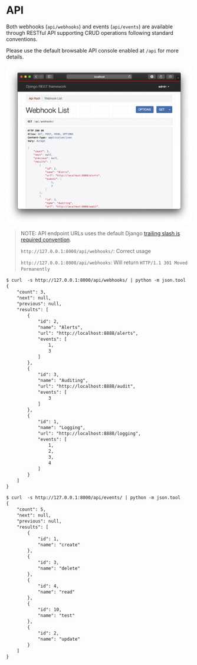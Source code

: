 # API

Both webhooks (`api/webhooks`) and events (`api/events`) are available through RESTful API supporting CRUD operations
following standard conventions.

Please use the default browsable API console enabled at `/api` for more details.

![Browseable API Console](screenshots/api-console.png)

> NOTE: API endpoint URLs uses the default Django
>[trailing slash is required convention](https://docs.djangoproject.com/en/3.0/ref/settings/#append-slash).
>
>  `http://127.0.0.1:8000/api/webhooks/`: Correct usage
>
>  `http://127.0.0.1:8000/api/webhooks`: Will return `HTTP/1.1 301 Moved Permanently`


```shell script
$ curl  -s http://127.0.0.1:8000/api/webhooks/ | python -m json.tool
{
    "count": 3,
    "next": null,
    "previous": null,
    "results": [
        {
            "id": 2,
            "name": "Alerts",
            "url": "http://localhost:8888/alerts",
            "events": [
                1,
                3
            ]
        },
        {
            "id": 3,
            "name": "Auditing",
            "url": "http://localhost:8888/audit",
            "events": [
                3
            ]
        },
        {
            "id": 1,
            "name": "Logging",
            "url": "http://localhost:8888/logging",
            "events": [
                1,
                2,
                3,
                4
            ]
        }
    ]
}
```

```shell script
$ curl  -s http://127.0.0.1:8000/api/events/ | python -m json.tool
{
    "count": 5,
    "next": null,
    "previous": null,
    "results": [
        {
            "id": 1,
            "name": "create"
        },
        {
            "id": 3,
            "name": "delete"
        },
        {
            "id": 4,
            "name": "read"
        },
        {
            "id": 10,
            "name": "test"
        },
        {
            "id": 2,
            "name": "update"
        }
    ]
}

